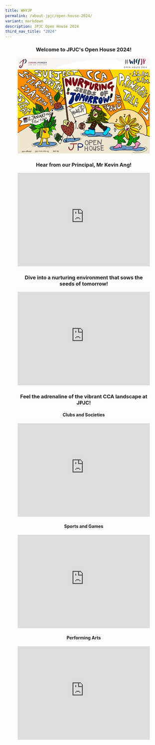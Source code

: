 ```yaml
---
title: WHYJP
permalink: /about-jpjc/open-house-2024/
variant: markdown
description: JPJC Open House 2024
third_nav_title: "2024"
---
```

<div align="justify">

<h3><center>Welcome to JPJC's Open House 2024!</center></h3>

	
<figure><center><img src="/images/2024/MOTD__2_.png"></center>

<h3><center>Hear from our Principal, Mr Kevin Ang!</center></h3>

	
<center><iframe allowfullscreen="" allow="accelerometer; autoplay; clipboard-write; encrypted-media; gyroscope; picture-in-picture; web-share" frameborder="0" title="#WhyJP Open House 2024 - Mr Kevin Ang's Welcome" src="https://www.youtube.com/embed/d3l4aH50SBc" width="100%" height="300"></iframe></center>	
	
<h3><center>Dive into a nurturing environment that sows the seeds of tomorrow!</center></h3>

<center><iframe allowfullscreen="" allow="accelerometer; autoplay; clipboard-write; encrypted-media; gyroscope; picture-in-picture; web-share" frameborder="0" title="#WhyJP Open House 2024 - Nurturing Seeds of Tomorrow" src="https://www.youtube.com/embed/8dVStL0-Kc8" width="100%" height="300"></iframe></center>
	
<h3><center>Feel the adrenaline of the vibrant CCA landscape at JPJC!</center></h3>

<h4><center>Clubs and Societies</center></h4>
<center><iframe allowfullscreen="" allow="accelerometer; autoplay; clipboard-write; encrypted-media; gyroscope; picture-in-picture; web-share" frameborder="0" title="#WhyJP Open House 2024 - CCAs (Clubs and Societies)" src="https://www.youtube.com/embed/IEZaChTE3wA" height="300" width="100%"></iframe>	</center>
	
<h4><center>Sports and Games</center></h4>
<iframe allowfullscreen="" allow="accelerometer; autoplay; clipboard-write; encrypted-media; gyroscope; picture-in-picture; web-share" frameborder="0" title="#WhyJP Open House 2024 - CCAs (Sports and Games)" src="https://www.youtube.com/embed/EROtVb1lf6w" height="300" width="100%"></iframe>
	
<h4><center>Performing Arts</center></h4>	
<iframe allowfullscreen="" allow="accelerometer; autoplay; clipboard-write; encrypted-media; gyroscope; picture-in-picture; web-share" frameborder="0" title="#WhyJP Open House 2024 - CCAs (Performing Arts)" src="https://www.youtube.com/embed/cJpqtzB9Z70" height="300" width="100%"></iframe>	</figure>
	
	
</div>